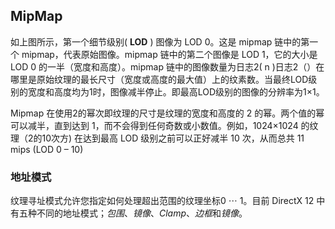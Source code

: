## MipMap

如上图所示，第一个细节级别( **LOD** ) 图像为 LOD 0。这是 mipmap 链中的第一个 mipmap，代表原始图像。mipmap 链中的第二个图像是 LOD 1，它的大小是 LOD 0 的一半（宽度和高度）。mipmap 链中的图像数量为日志2( n )日志2⁡（）在哪里是原始纹理的最长尺寸（宽度或高度的最大值）上的纹素数。当最终LOD级别的宽度和高度均为1时，图像减半停止。即最高LOD级别的图像的分辨率为1×1。

Mipmap 在使用2的幂次即纹理的尺寸是纹理的宽度和高度的 2 的幂。两个值的幂可以减半，直到达到 1，而不会得到任何奇数或小数值。例如，1024×1024 的纹理（2的10次方) 在达到最高 LOD 级别之前可以正好减半 10 次，从而总共 11 mips (LOD 0 – 10)





### 地址模式

纹理寻址模式允许您指定如何处理超出范围的纹理坐标0 ⋯ 1。目前 DirectX 12 中有五种不同的地址模式；*包围*、*镜像*、*Clamp*、*边框*和*镜像*。



